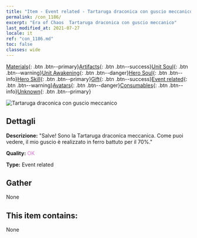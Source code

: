 ```yaml
---
title: "Item - Event related - Tartaruga draconica con guscio meccanico"
permalink: /con_1186/
excerpt: "Era of Chaos  Tartaruga draconica con guscio meccanico"
last_modified_at: 2021-07-27
locale: it
ref: "con_1186.md"
toc: false
classes: wide
---
```

 [Materials](/ItemsIT/){: .btn .btn--primary}[Artifacts](/ItemsIT/Artifacts/){: .btn .btn--success}[Unit Soul](/ItemsIT/UnitSoul/){: .btn .btn--warning}[Unit Awakening](/ItemsIT/UnitAwakening/){: .btn .btn--danger}[Hero Soul](/ItemsIT/HeroSoul/){: .btn .btn--info}[Hero Skill](/ItemsIT/HeroSkill/){: .btn .btn--primary}[Gift](/ItemsIT/Gift/){: .btn .btn--success}[Event related](/ItemsIT/Events/){: .btn .btn--warning}[Avatars](/ItemsIT/Avatars/){: .btn .btn--danger}[Consumables](/ItemsIT/Consumables/){: .btn .btn--info}[Unknown](/ItemsIT/Unknown/){: .btn .btn--primary}

 ![Tartaruga draconica con guscio meccanico](/images/t/i_81512231.png)

## Dettagli
 **Descrizione:** \"Salve! Sono la Tartaruga draconica meccanica. Come puoi vedere, il mio guscio è realizzato in ferro battuto per il 70%.\"

 **Quality:** <span style="color: #DA70D6">OK</span>

 **Type:** Event related

## Gather

  None

## This item contains:

  None

